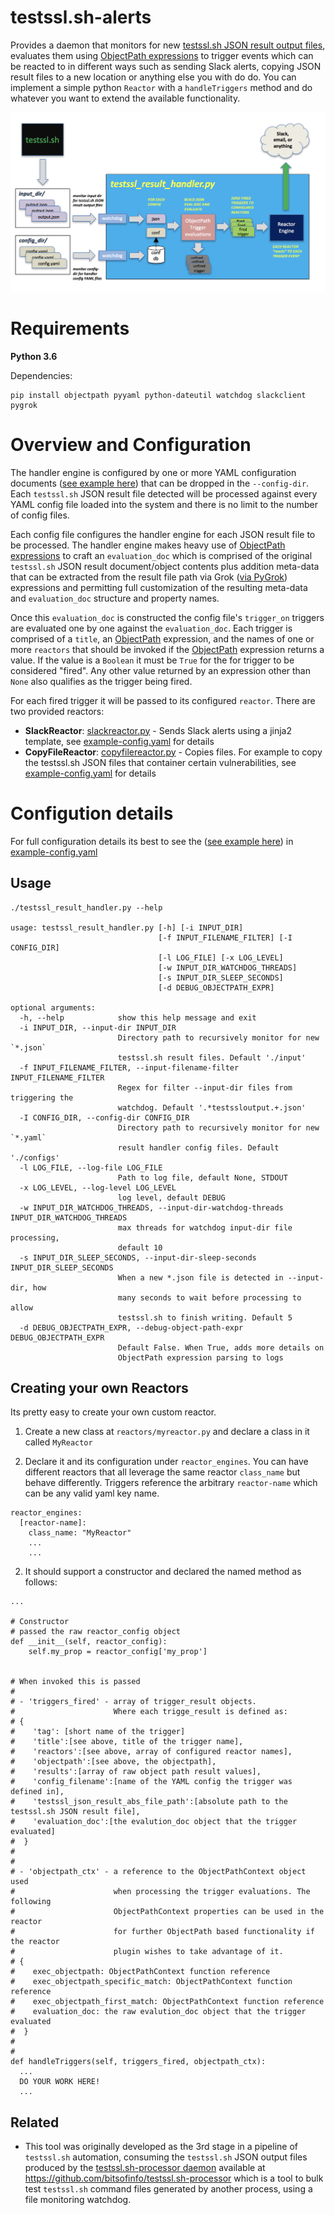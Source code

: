# testssl.sh-alerts

Provides a daemon that monitors for new [testssl.sh JSON result output files](https://github.com/drwetter/testssl.sh), evaluates them using [ObjectPath expressions](http://objectpath.org/) to trigger events which can be reacted to in different ways such as sending Slack alerts, copying JSON result files to a new location or anything else you with do do. You can implement a simple python `Reactor` with a `handleTriggers` method and do whatever you want to extend the available functionality.

![](docs/diag1.png)

# Requirements

**Python 3.6**

Dependencies:
```
pip install objectpath pyyaml python-dateutil watchdog slackclient pygrok
```

# Overview and Configuration

The handler engine is configured by one or more YAML configuration documents
([see example here](example-config.yaml)) that can be dropped in the `--config-dir`.
Each `testssl.sh` JSON result file detected will be processed against every YAML config
file loaded into the system and there is no limit to the number of config files.

Each config file configures the handler engine for each JSON result file to be processed.
The handler engine makes heavy use of [ObjectPath expressions](http://objectpath.org/)
to craft an `evaluation_doc` which is comprised of the original `testssl.sh` JSON result
document/object contents plus addition meta-data that can be extracted from the result file path
via Grok ([via PyGrok](https://github.com/garyelephant/pygrok)) expressions and permitting full customization of the resulting meta-data and
`evaluation_doc` structure and property names.

Once this `evaluation_doc` is constructed the config file's `trigger_on` triggers are
evaluated one by one against the `evaluation_doc`. Each trigger is comprised of a `title`,
an [ObjectPath](http://objectpath.org/) expression, and the names of one or more `reactors`
that should be invoked if the [ObjectPath](http://objectpath.org/) expression returns a value.
If the value is a `Boolean` it must be `True` for the for trigger to be considered "fired". Any
other value returned by an expression other than `None` also qualifies as the trigger being fired.

For each fired trigger it will be passed to its configured `reactor`. There are two provided
reactors:

* **SlackReactor**: [slackreactor.py](reactors/slackreactor.py) - Sends Slack alerts using a jinja2 template, see [example-config.yaml](example-config.yaml) for details
* **CopyFileReactor**: [copyfilereactor.py](reactors/copyfilereactor.py) - Copies files. For example to copy the testssl.sh JSON files that container certain vulnerabilities, see [example-config.yaml](example-config.yaml) for details


# Configution details

For full configuration details its best to see the ([see example here](example-config.yaml))
in [example-config.yaml](example-config.yaml)


## Usage

```
./testssl_result_handler.py --help       

usage: testssl_result_handler.py [-h] [-i INPUT_DIR]
                                 [-f INPUT_FILENAME_FILTER] [-I CONFIG_DIR]
                                 [-l LOG_FILE] [-x LOG_LEVEL]
                                 [-w INPUT_DIR_WATCHDOG_THREADS]
                                 [-s INPUT_DIR_SLEEP_SECONDS]
                                 [-d DEBUG_OBJECTPATH_EXPR]

optional arguments:
  -h, --help            show this help message and exit
  -i INPUT_DIR, --input-dir INPUT_DIR
                        Directory path to recursively monitor for new `*.json`
                        testssl.sh result files. Default './input'
  -f INPUT_FILENAME_FILTER, --input-filename-filter INPUT_FILENAME_FILTER
                        Regex for filter --input-dir files from triggering the
                        watchdog. Default '.*testssloutput.+.json'
  -I CONFIG_DIR, --config-dir CONFIG_DIR
                        Directory path to recursively monitor for new `*.yaml`
                        result handler config files. Default './configs'
  -l LOG_FILE, --log-file LOG_FILE
                        Path to log file, default None, STDOUT
  -x LOG_LEVEL, --log-level LOG_LEVEL
                        log level, default DEBUG
  -w INPUT_DIR_WATCHDOG_THREADS, --input-dir-watchdog-threads INPUT_DIR_WATCHDOG_THREADS
                        max threads for watchdog input-dir file processing,
                        default 10
  -s INPUT_DIR_SLEEP_SECONDS, --input-dir-sleep-seconds INPUT_DIR_SLEEP_SECONDS
                        When a new *.json file is detected in --input-dir, how
                        many seconds to wait before processing to allow
                        testssl.sh to finish writing. Default 5
  -d DEBUG_OBJECTPATH_EXPR, --debug-object-path-expr DEBUG_OBJECTPATH_EXPR
                        Default False. When True, adds more details on
                        ObjectPath expression parsing to logs
  ```

## Creating your own Reactors

Its pretty easy to create your own custom reactor.

1. Create a new class at `reactors/myreactor.py` and declare a class in it called `MyReactor`

2. Declare it and its configuration under `reactor_engines`. You can have different reactors that all
leverage the same reactor `class_name` but behave differently. Triggers reference the arbitrary `reactor-name`
which can be any valid yaml key name.

```
reactor_engines:
  [reactor-name]:
    class_name: "MyReactor"
    ...
    ...
```

2. It should support a constructor and declared the named method as follows:
```
...

# Constructor
# passed the raw reactor_config object
def __init__(self, reactor_config):
    self.my_prop = reactor_config['my_prop']


# When invoked this is passed
#
# - 'triggers_fired' - array of trigger_result objects.
#                      Where each trigge_result is defined as:
# {
#    'tag': [short name of the trigger]
#    'title':[see above, title of the trigger name],
#    'reactors':[see above, array of configured reactor names],
#    'objectpath':[see above, the objectpath],
#    'results':[array of raw object path result values],
#    'config_filename':[name of the YAML config the trigger was defined in],
#    'testssl_json_result_abs_file_path':[absolute path to the testssl.sh JSON result file],
#    'evaluation_doc':[the evalution_doc object that the trigger evaluated]
#  }
#
#
# - 'objectpath_ctx' - a reference to the ObjectPathContext object used
#                      when processing the trigger evaluations. The following
#                      ObjectPathContext properties can be used in the reactor
#                      for further ObjectPath based functionality if the reactor
#                      plugin wishes to take advantage of it.
# {
#    exec_objectpath: ObjectPathContext function reference
#    exec_objectpath_specific_match: ObjectPathContext function reference
#    exec_objectpath_first_match: ObjectPathContext function reference
#    evaluation_doc: the raw evalution_doc object that the trigger evaluated
#  }
#
#
def handleTriggers(self, triggers_fired, objectpath_ctx):
  ...
  DO YOUR WORK HERE!
  ...
```


## Related

* This tool was originally developed as the 3rd stage in a pipeline of `testssl.sh` automation, consuming the `testssl.sh` JSON output files produced by the [testssl.sh-processor daemon](https://github.com/bitsofinfo/testssl.sh-processor) available at https://github.com/bitsofinfo/testssl.sh-processor which is a tool to bulk test `testssl.sh` command files generated by another process, using a file monitoring watchdog.
